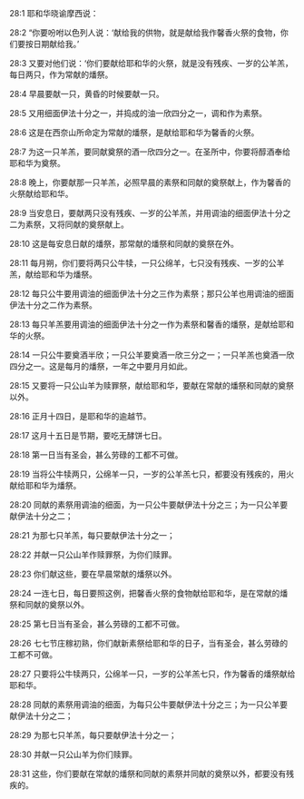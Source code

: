 <a id="1"></a>28:1  耶和华晓谕摩西说：  

<a id="2"></a>28:2  “你要吩咐以色列人说：‘献给我的供物，就是献给我作馨香火祭的食物，你们要按日期献给我。’  

<a id="3"></a>28:3  又要对他们说：‘你们要献给耶和华的火祭，就是没有残疾、一岁的公羊羔，每日两只，作为常献的燔祭。  

<a id="4"></a>28:4  早晨要献一只，黄昏的时候要献一只。  

<a id="5"></a>28:5  又用细面伊法十分之一，并捣成的油一欣四分之一，调和作为素祭。  

<a id="6"></a>28:6  这是在西奈山所命定为常献的燔祭，是献给耶和华为馨香的火祭。  

<a id="7"></a>28:7  为这一只羊羔，要同献奠祭的酒一欣四分之一。在圣所中，你要将醇酒奉给耶和华为奠祭。  

<a id="8"></a>28:8  晚上，你要献那一只羊羔，必照早晨的素祭和同献的奠祭献上，作为馨香的火祭献给耶和华。  

<a id="9"></a>28:9  当安息日，要献两只没有残疾、一岁的公羊羔，并用调油的细面伊法十分之二为素祭，又将同献的奠祭献上。  

<a id="10"></a>28:10  这是每安息日献的燔祭，那常献的燔祭和同献的奠祭在外。  

<a id="11"></a>28:11  每月朔，你们要将两只公牛犊，一只公绵羊，七只没有残疾、一岁的公羊羔，献给耶和华为燔祭。  

<a id="12"></a>28:12  每只公牛要用调油的细面伊法十分之三作为素祭；那只公羊也用调油的细面伊法十分之二作为素祭。  

<a id="13"></a>28:13  每只羊羔要用调油的细面伊法十分之一作为素祭和馨香的燔祭，是献给耶和华的火祭。  

<a id="14"></a>28:14  一只公牛要奠酒半欣；一只公羊要奠酒一欣三分之一；一只羊羔也奠酒一欣四分之一。这是每月的燔祭，一年之中要月月如此。  

<a id="15"></a>28:15  又要将一只公山羊为赎罪祭，献给耶和华，要献在常献的燔祭和同献的奠祭以外。  

<a id="16"></a>28:16  正月十四日，是耶和华的逾越节。  

<a id="17"></a>28:17  这月十五日是节期，要吃无酵饼七日。  

<a id="18"></a>28:18  第一日当有圣会，甚么劳碌的工都不可做。  

<a id="19"></a>28:19  当将公牛犊两只，公绵羊一只，一岁的公羊羔七只，都要没有残疾的，用火献给耶和华为燔祭。  

<a id="20"></a>28:20  同献的素祭用调油的细面，为一只公牛要献伊法十分之三；为一只公羊要献伊法十分之二；  

<a id="21"></a>28:21  为那七只羊羔，每只要献伊法十分之一；  

<a id="22"></a>28:22  并献一只公山羊作赎罪祭，为你们赎罪。  

<a id="23"></a>28:23  你们献这些，要在早晨常献的燔祭以外。  

<a id="24"></a>28:24  一连七日，每日要照这例，把馨香火祭的食物献给耶和华，是在常献的燔祭和同献的奠祭以外。  

<a id="25"></a>28:25  第七日当有圣会，甚么劳碌的工都不可做。  

<a id="26"></a>28:26  七七节庄稼初熟，你们献新素祭给耶和华的日子，当有圣会，甚么劳碌的工都不可做。  

<a id="27"></a>28:27  只要将公牛犊两只，公绵羊一只，一岁的公羊羔七只，作为馨香的燔祭献给耶和华。　  

<a id="28"></a>28:28  同献的素祭用调油的细面，为每只公牛要献伊法十分之三；为一只公羊要献伊法十分之二；  

<a id="29"></a>28:29  为那七只羊羔，每只要献伊法十分之一；  

<a id="30"></a>28:30  并献一只公山羊为你们赎罪。  

<a id="31"></a>28:31  这些，你们要献在常献的燔祭和同献的素祭并同献的奠祭以外，都要没有残疾的。  
